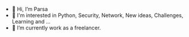 - 👋 Hi, I’m Parsa
- 👀 I'm interested in Python, Security, Network, New ideas, Challenges, Learning and ...
- 🌱 I’m currently work as a freelancer.

<!---
KBQVE42B/KBQVE42B is a ✨ special ✨ repository because its `README.md` (this file) appears on your GitHub profile.
You can click the Preview link to take a look at your changes.
--->
